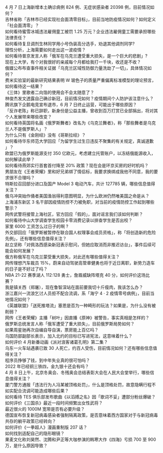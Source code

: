 4 月 7 日上海新增本土确诊病例 824 例、无症状感染者 20398 例，目前情况如何？  
吉林省称「吉林市已经实现社会面清零目标」，目前当地防疫情况如何？如何定义「社会面清零」？  
如何看待蜜雪冰城违法雇佣童工被罚 1.25 万元？企业违法雇佣童工需要承担哪些法律责任？  
如何看待复旦调剂生林同学用小号伪装高分选手，劝退其他调剂同学?  
理性分析，上海需要如何走出这一波疫情？  
如何看待普京发言人称「俄军在乌克兰遭受重大损失，是一个巨大的悲剧」?  
现在上大学，有个对我很好的亲戚每个月都给我打一千块，收还是不收？  
俄媒公布布查事件相关证据「乌克兰区域性防御力量洗劫了一切」，具体情况如何？  
费米实验室的最新研究结果表明 W 玻色子的质量严重偏离标准模型的理论预言，如何看待这一结果？  
《三体》里歌者二向箔的使用会不会太随意了？  
林俊杰发文透露自己确诊新冠，目前情况如何？疫情期间个人防护该注意什么？  
腾讯旗下企鹅电竞宣布退市，6 月 7 日终止运营，可能出于哪些原因？  
「反诈老陈」称已辞职，新身份是公益主播，曾收到百万打赏已全部捐出，将对其个人发展带来哪些改变？  
如何看待英国将名画《俄罗斯舞者》改名为《乌克兰舞者》，称「那些舞者是乌克兰人不是俄罗斯人」？  
为什么只有《金刚经》没有《哥斯拉经》？  
如何看待华东师范大学回应「为留学生过生日违反不聚集的有关规定，真诚道歉 」？  
欧盟已为俄罗斯能源支付 350 亿欧元，考虑建立托管账户，以冻结俄能源收入，如何解读此举？  
如何看待燕郊实行首套首付降至 20% 政策？现在会是环京买房的好时机吗？  
男朋友在《王者荣耀》里和好兄弟绑了情侣标，我要求换绑成我他不同意，我的要求很不合理吗？  
特斯拉召回部分进口及国产 Model 3 电动汽车，共计 127785 辆，哪些信息值得关注？  
俄乌冲突始作俑者美国渔翁得利意图明显，为什么欧洲仍然唯美国之命是从？  
上海浦东新区 3 名干部因疫情防控不力被免职，对当前的疫情防控工作起到哪些警示？  
网传武警将接管上海社区，官方回应「假的」，面对谣言我们该如何判断？  
如何看待中山大学调查学生校园卡零消费记录以排查学生是否出校？  
家里 6000 工资怎么过日子的啊 ?  
外交部回应「俄罗斯被暂停在联合国人权理事会成员资格」，称「将创造新的危险先例」，还有哪些信息值得关注？  
赵立坚称「对佩洛西感染新冠表示慰问，但她应取消而非推迟访台」，事件后续可能会如何发展？  
俄方称俄军在乌克兰蒙受重大损失，对此还有哪些值得关注？  
网传理想汽车裁员 15%，蔚来自动驾驶高管章健勇也将于近日离职，新势力造车的日子是不好过了吗？  
NBA 21-22 赛季湖人 112:128 勇士，詹眉威缺阵塔克 40 分，如何评价这场比赛？  
我是镇关西（郑屠），现在鲁智深站在面前要我切十斤瘦肉，我该怎么办？  
浙江嘉兴一流浪乞讨人员拒不配合流调，系「海宁 4 · 2 疫情零号病例」，目前当地情况如何？  
《英雄联盟》「送死推塔流」塞恩是否为一种畸形的玩法？如果是，为什么没有被削弱？  
网传《王者荣耀》主播「树叶」因直播《原神》被警告，事实真相是怎样的？  
俄罗斯总统发言人称「俄军遭受了重大损失」，目前俄罗斯局势如何？  
如果周星驰再次自编自导自演，票房能上百亿吗？  
乌国防部副部长表示，加入北约的目标已写进宪法，这意味着什么？  
如何评价 4 月新番动画《派对浪客诸葛孔明》第二集？  
乌东一火车站遇袭已致 30 人死亡，约百人受伤，目前情况如何？还有哪些信息值得关注？  
程序员挣够了钱，到中年失业真的很可怕吗？  
2022 年已经铜三铁四，金九银十还会有吗？  
4 月 8 日上午，北京冬奥会、冬残奥会总结表彰大会在人民大会堂举行，哪些信息值得关注？  
厦门警方通报「违法行为人冯某被顶格处罚」，什么是顶格处罚，故意隐瞒行程不如实配合流调可能造成哪些后果？  
如何看待 TES 俱乐部发布歌曲《以滔搏之名》因「歌词不妥」遭部分粉丝爆破？  
如何评价《三国杀》最近一段时间频繁出女性武将？  
最近很火的 1000M 宽带是否有必要升级？  
德国宣布恢复新冠病毒感染者强制隔离政策，是否意味着西方国家对于与新冠病毒共存的躺平政策已经转向？  
如何评价《一拳超人》漫画重制版 207 话？  
如何找到适配自己的隐形眼镜？  
果麦文化称刘昊然、沈腾和尹正等大咖参演的韩寒大作《四海》亏损 700 至 900 万，是什么原因导致？  
